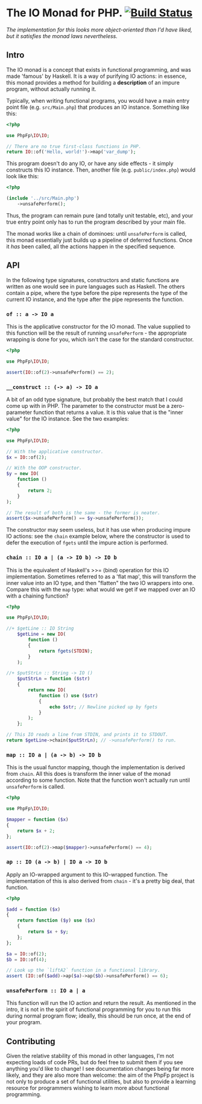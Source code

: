 # The IO Monad for PHP. [![Build Status](https://travis-ci.org/php-fp/php-fp-io.svg?branch=master)](https://travis-ci.org/php-fp/php-fp-io)

_The implementation for this looks more object-oriented than I'd have liked, but it satisfies the monad laws nevertheless._

## Intro

The IO monad is a concept that exists in functional programming, and was made 'famous' by Haskell. It is a way of purifying IO actions: in essence, this monad provides a method for building a **description** of an impure program, without actually running it.

Typically, when writing functional programs, you would have a main entry point file (e.g. `src/Main.php`) that produces an IO instance. Something like this:

```php
<?php

use PhpFp\IO\IO;

// There are no true first-class functions in PHP.
return IO::of('Hello, world!')->map('var_dump');
```

This program doesn't do any IO, or have any side effects - it simply constructs this IO instance. Then, another file (e.g. `public/index.php`) would look like this:

```php
<?php

(include '../src/Main.php')
    ->unsafePerform();
```

Thus, the program can remain pure (and totally unit testable, etc), and your true entry point only has to run the program described by your main file.

The monad works like a chain of dominoes: until `unsafePerform` is called, this monad essentially just builds up a pipeline of deferred functions. Once it _has_ been called, all the actions happen in the specified sequence.

## API

In the following type signatures, constructors and static functions are written as one would see in pure languages such as Haskell. The others contain a pipe, where the type before the pipe represents the type of the current IO instance, and the type after the pipe represents the function.

### `of :: a -> IO a`

This is the applicative constructor for the IO monad. The value supplied to this function will be the result of running `unsafePerform` - the appropriate wrapping is done for you, which isn't the case for the standard constructor.

```php
<?php

use PhpFp\IO\IO;

assert(IO::of(2)->unsafePerform() == 2);
```

### `__construct :: (-> a) -> IO a`

A bit of an odd type signature, but probably the best match that I could come up with in PHP. The parameter to the constructor must be a zero-parameter function that returns a value. It is this value that is the "inner value" for the IO instance. See the two examples:

```php
<?php

use PhpFp\IO\IO;

// With the applicative constructor.
$x = IO::of(2);

// With the OOP constructor.
$y = new IO(
    function ()
    {
        return 2;
    }
);

// The result of both is the same - the former is neater.
assert($x->unsafePerform() == $y->unsafePerform());
```

The constructor may seem useless, but it has use when producing impure IO actions: see the `chain` example below, where the constructor is used to defer the execution of `fgets` until the impure action is performed.

### `chain :: IO a | (a -> IO b) -> IO b`

This is the equivalent of Haskell's >>= (bind) operation for this IO implementation. Sometimes referred to as a 'flat map', this will transform the inner value into an IO type, and then "flatten" the two IO wrappers into one. Compare this with the `map` type: what would we get if we mapped over an IO with a chaining function?

```php
<?php

use PhpFp\IO\IO;

//+ $getLine :: IO String
    $getLine = new IO(
        function ()
        {
            return fgets(STDIN);
        }
    );

//+ $putStrLn :: String -> IO ()
    $putStrLn = function ($str)
    {
        return new IO(
            function () use ($str)
            {
                echo $str; // Newline picked up by fgets
            }
        );
    };

// This IO reads a line from STDIN, and prints it to STDOUT.
return $getLine->chain($putStrLn); // ->unsafePerform() to run.
```

### `map :: IO a | (a -> b) -> IO b`

This is the usual functor mapping, though the implementation is derived from `chain`. All this does is transform the inner value of the monad according to some function. Note that the function won't actually run until `unsafePerform` is called.

```php
<?php

use PhpFp\IO\IO;

$mapper = function ($x)
{
    return $x + 2;
};

assert(IO::of(2)->map($mapper)->unsafePerform() == 4);
```

### `ap :: IO (a -> b) | IO a -> IO b`

Apply an IO-wrapped argument to this IO-wrapped function. The implementation of this is also derived from `chain` - it's a pretty big deal, that function.

```php
<?php

$add = function ($x)
{
    return function ($y) use ($x)
    {
        return $x + $y;
    };
};

$a = IO::of(2);
$b = IO::of(4);

// Look up the `liftA2` function in a functional library.
assert (IO::of($add)->ap($a)->ap($b)->unsafePerform() == 6);
```

### `unsafePerform :: IO a | a`

This function will run the IO action and return the result. As mentioned in the intro, it is not in the spirit of functional programming for you to run this during normal program flow; ideally, this should be run once, at the end of your program.

## Contributing

Given the relative stability of this monad in other languages, I'm not expecting loads of code PRs, but do feel free to submit them if you see anything you'd like to change! I see documentation changes being far more likely, and they are also more than welcome: the aim of the PhpFp project is not only to produce a set of functional utilities, but also to provide a learning resource for programmers wishing to learn more about functional programming.

